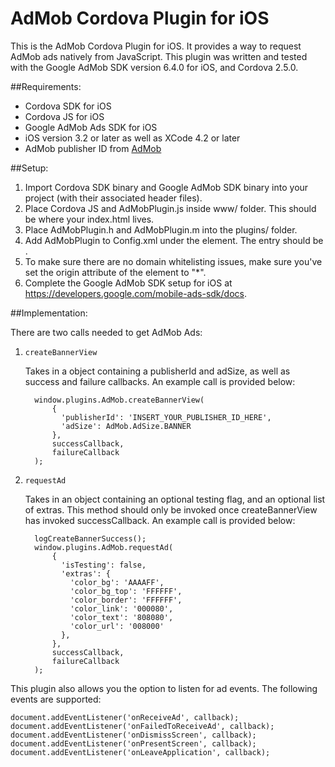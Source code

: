 AdMob Cordova Plugin for iOS
================================

This is the AdMob Cordova Plugin for iOS.  It provides a way to request
AdMob ads natively from JavaScript.  This plugin was written and tested with
the Google AdMob SDK version 6.4.0 for iOS, and Cordova 2.5.0.

##Requirements:

- Cordova SDK for iOS
- Cordova JS for iOS
- Google AdMob Ads SDK for iOS
- iOS version 3.2 or later as well as XCode 4.2 or later
- AdMob publisher ID from [AdMob](www.admob.com)

##Setup:

1. Import Cordova SDK binary and Google AdMob SDK binary into your project (with
   their associated header files).
2. Place Cordova JS and AdMobPlugin.js inside www/ folder. This should be where
   your index.html lives.
3. Place AdMobPlugin.h and AdMobPlugin.m into the plugins/ folder.
4. Add AdMobPlugin to Config.xml under the <plugins> element. The entry should
   be <plugin name="AdMobPlugin" value="AdMobPlugin" />.
5. To make sure there are no domain whitelisting issues, make sure you've set
   the origin attribute of the <access> element to "*".
6. Complete the Google AdMob SDK setup for iOS at
   https://developers.google.com/mobile-ads-sdk/docs.

##Implementation:

There are two calls needed to get AdMob Ads:

1. `createBannerView`

   Takes in a object containing a publisherId and adSize, as well as success
   and failure callbacks.  An example call is provided below:

         window.plugins.AdMob.createBannerView(
             {
               'publisherId': 'INSERT_YOUR_PUBLISHER_ID_HERE',
               'adSize': AdMob.AdSize.BANNER
             },
             successCallback,
             failureCallback
         );

2. `requestAd`

   Takes in an object containing an optional testing flag, and an optional
   list of extras.  This method should only be invoked once createBannerView
   has invoked successCallback.  An example call is provided below:

         logCreateBannerSuccess();
         window.plugins.AdMob.requestAd(
             {
               'isTesting': false,
               'extras': {
                 'color_bg': 'AAAAFF',
                 'color_bg_top': 'FFFFFF',
                 'color_border': 'FFFFFF',
                 'color_link': '000080',
                 'color_text': '808080',
                 'color_url': '008000'
               },
             },
             successCallback,
             failureCallback
         );


This plugin also allows you the option to listen for ad events.  The following
events are supported:

    document.addEventListener('onReceiveAd', callback);
    document.addEventListener('onFailedToReceiveAd', callback);
    document.addEventListener('onDismissScreen', callback);
    document.addEventListener('onPresentScreen', callback);
    document.addEventListener('onLeaveApplication', callback);
